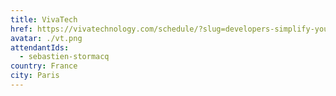 ```yaml
---
title: VivaTech
href: https://vivatechnology.com/schedule/?slug=developers-simplify-your-webmobile-apps-with-serverless-backend-in-the-cloud-338
avatar: ./vt.png
attendantIds:
  - sebastien-stormacq
country: France
city: Paris
---
```

